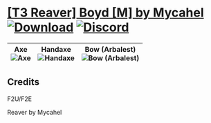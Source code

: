 # [\[T3 Reaver\] Boyd \[M\] by Mycahel](https://github.com/Klokinator/FE-Repo/tree/main/Battle%20Animations/Infantry%20-%20(Axe)%20Fighters%20and%20Warriors/%5BT3%20Reaver%5D%20Boyd%20%5BM%5D%20by%20Mycahel) [![Download](https://img.shields.io/badge/Download--red?style=social&logo=github)](https://minhaskamal.github.io/DownGit/#/home?url=https://github.com/Klokinator/FE-Repo/tree/main/Battle%20Animations/Infantry%20-%20(Axe)%20Fighters%20and%20Warriors/%5BT3%20Reaver%5D%20Boyd%20%5BM%5D%20by%20Mycahel) [![Discord](https://img.shields.io/badge/Discord--blue?style=social&logo=discord)](https://discord.gg/C7VNGnyTPA)

| <b>Axe</b><br/><img alt="Axe" src="https://raw.githubusercontent.com/Klokinator/FE-Repo/main/Battle%20Animations/Infantry%20-%20(Axe)%20Fighters%20and%20Warriors/%5BT3%20Reaver%5D%20Boyd%20%5BM%5D%20by%20Mycahel/2.%20Axe/Axe.gif"/> | <b>Handaxe</b><br/><img alt="Handaxe" src="https://raw.githubusercontent.com/Klokinator/FE-Repo/main/Battle%20Animations/Infantry%20-%20(Axe)%20Fighters%20and%20Warriors/%5BT3%20Reaver%5D%20Boyd%20%5BM%5D%20by%20Mycahel/2.%20Handaxe/Handaxe.gif"/> | <b>Bow (Arbalest)</b><br/><img alt="Bow (Arbalest)" src="https://raw.githubusercontent.com/Klokinator/FE-Repo/main/Battle%20Animations/Infantry%20-%20(Axe)%20Fighters%20and%20Warriors/%5BT3%20Reaver%5D%20Boyd%20%5BM%5D%20by%20Mycahel/3.%20Bow%20(Arbalest)/Bow.gif"/> |
| :---: | :---: | :---: |

## Credits

F2U/F2E

Reaver by Mycahel

